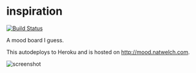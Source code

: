 # inspiration

[![Build Status](https://travis-ci.org/icco/inspiration.svg?branch=master)](https://travis-ci.org/icco/inspiration)

A mood board I guess.

This autodeploys to Heroku and is hosted on http://mood.natwelch.com.

![screenshot](http://cl.natw.me/dks1/d)
